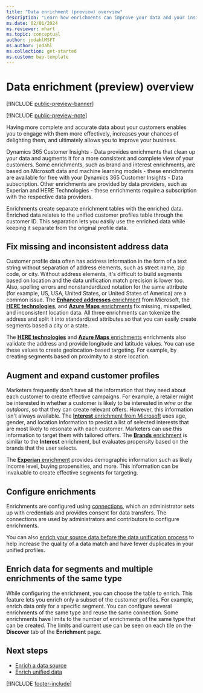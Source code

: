 ```yaml
---
title: "Data enrichment (preview) overview"
description: "Learn how enrichments can improve your data and your insights."
ms.date: 02/01/2024
ms.reviewer: mhart
ms.topic: conceptual
author: jodahlMSFT
ms.author: jodahl
ms.collection: get-started
ms.custom: bap-template
---
```


# Data enrichment (preview) overview

[!INCLUDE [public-preview-banner](includes/public-preview-banner.md)]

[!INCLUDE [public-preview-note](includes/public-preview-note.md)]

Having more complete and accurate data about your customers enables you to engage with them more effectively, increases your chances of delighting them, and ultimately allows you to improve your business.

Dynamics 365 Customer Insights - Data provides enrichments that clean up your data and augments it for a more consistent and complete view of your customers. Some enrichments, such as brand and interest enrichments, are based on Microsoft data and machine learning models - these enrichments are available for free with your Dynamics 365 Customer Insights - Data subscription. Other enrichments are provided by data providers, such as Experian and HERE Technologies - these enrichments require a subscription with the respective data providers.

Enrichments create separate enrichment tables with the enriched data. Enriched data relates to the unified customer profiles table through the customer ID. This separation lets you easily use the enriched data while keeping it separate from the original profile data.

## Fix missing and inconsistent address data

Customer profile data often has address information in the form of a text string without separation of address elements, such as street name, zip code, or city. Without address elements, it's difficult to build segments based on location and the data unification match precision is lower too. Also, spelling errors and nonstandardized notation for the same attribute (for example, US, USA, United States, or United States of America) are a common issue. The [**Enhanced addresses** enrichment](enrichment-enhanced-addresses.md) from Microsoft, the [**HERE technologies**](enrichment-here.md), and [**Azure Maps** enrichments](enrichment-azure-maps.md) fix missing, misspelled, and inconsistent location data. All three enrichments can tokenize the address and split it into standardized attributes so that you can easily create segments based a city or a state.

The [**HERE technologies**](enrichment-here.md) and [**Azure Maps** enrichments](enrichment-azure-maps.md) enrichments also validate the address and provide longitude and latitude values. You can use these values to create geolocation-based targeting. For example, by creating segments based on proximity to a store location.

## Augment and expand customer profiles

Marketers frequently don't have all the information that they need about each customer to create effective campaigns. For example, a retailer might be interested in whether a customer is likely to be interested in *wine* or *the outdoors*, so that they can create relevant offers. However, this information isn't always available. The [**Interest** enrichment from Microsoft](enrichment-microsoft.md) uses age, gender, and location information to predict a list of selected interests that are most likely to resonate with each customer. Marketers can use this information to target them with tailored offers. The [**Brands** enrichment](enrichment-microsoft.md) is similar to the **Interest** enrichment, but evaluates propensity based on the brands that the user selects.

The [**Experian** enrichment](enrichment-experian.md) provides demographic information such as likely income level, buying propensities, and more. This information can be invaluable to create effective segments for targeting.

## Configure enrichments

Enrichments are configured using [connections](connections.md), which an administrator sets up with credentials and provides consent for data transfers. The connections are used by administrators and contributors to configure enrichments.

You can also [enrich your source data before the data unification process](data-sources-enrichment.md) to help increase the quality of a data match and have fewer duplicates in your unified profiles.

## Enrich data for segments and multiple enrichments of the same type

While configuring the enrichment, you can choose the table to enrich. This feature lets you enrich only a subset of the customer profiles. For example, enrich data only for a specific segment. You can configure several enrichments of the same type and reuse the same connection. Some enrichments have limits to the number of enrichments of the same type that can be created. The limits and current use can be seen on each tile on the **Discover** tab of the **Enrichment** page.

## Next steps

- [Enrich a data source](data-sources-enrichment.md)
- [Enrich unified data](enrichment-manage.md)

[!INCLUDE [footer-include](includes/footer-banner.md)]
